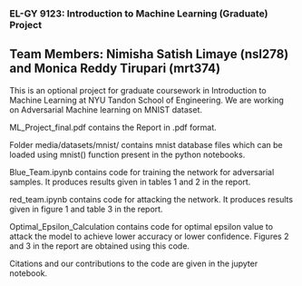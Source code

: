 ### EL-GY 9123: Introduction to Machine Learning (Graduate) Project

## Team Members: Nimisha Satish Limaye (nsl278) and Monica Reddy Tirupari (mrt374)

This is an optional project for graduate coursework in Introduction to Machine Learning at NYU Tandon School of Engineering. We are working on Adversarial Machine learning on MNIST dataset.

ML_Project_final.pdf contains the Report in .pdf format.

Folder media/datasets/mnist/ contains mnist database files which can be loaded using mnist() function present in the python notebooks.

Blue_Team.ipynb contains code for training the network for adversarial samples. It produces results given in tables 1 and 2 in the report.

red_team.ipynb contains code for attacking the network. It produces results given in figure 1 and table 3 in the report.

Optimal_Epsilon_Calculation contains code for optimal epsilon value to attack the model to achieve lower accuracy or lower confidence. Figures 2 and 3 in the report are obtained using this code.

Citations and our contributions to the code are given in the jupyter notebook.
